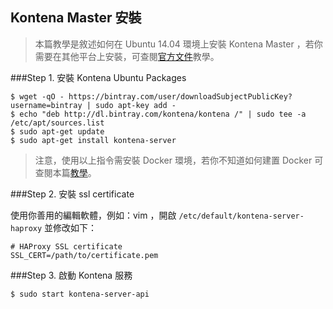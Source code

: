 ## Kontena Master 安裝

> 本篇教學是敘述如何在 Ubuntu 14.04 環境上安裝 Kontena Master ，若你需要在其他平台上安裝，可查閱[官方文件](https://www.kontena.io/docs/getting-started/installing/master#ubuntu-14-04)教學。

###Step 1. 安裝 Kontena Ubuntu Packages

```
$ wget -qO - https://bintray.com/user/downloadSubjectPublicKey?username=bintray | sudo apt-key add -
$ echo "deb http://dl.bintray.com/kontena/kontena /" | sudo tee -a /etc/apt/sources.list
$ sudo apt-get update
$ sudo apt-get install kontena-server
```

>注意，使用以上指令需安裝 Docker 環境，若你不知道如何建置 Docker 可查閱本篇[教學](../docker-1.10/README.md)。

###Step 2. 安裝 ssl certificate

使用你善用的編輯軟體，例如：vim ，開啟 `/etc/default/kontena-server-haproxy` 並修改如下：

```
# HAProxy SSL certificate
SSL_CERT=/path/to/certificate.pem
```

###Step 3. 啟動 Kontena 服務

```
$ sudo start kontena-server-api
```